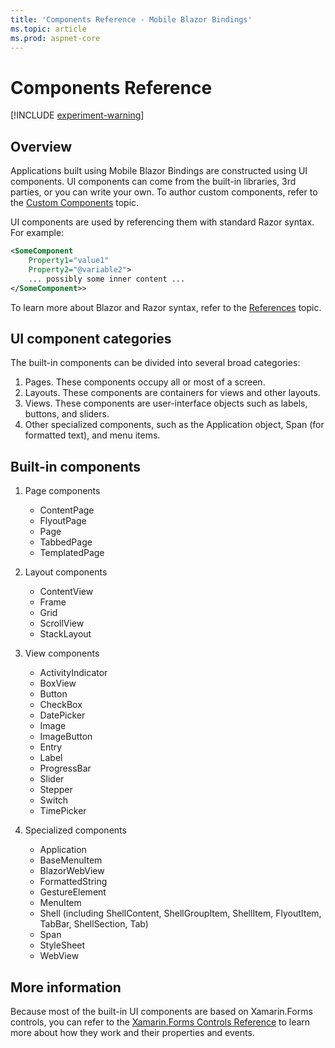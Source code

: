 ```yaml
---
title: 'Components Reference - Mobile Blazor Bindings'
ms.topic: article
ms.prod: aspnet-core
---
```


# Components Reference

[!INCLUDE [experiment-warning](../includes/experiment-warning.md)]

## Overview

Applications built using Mobile Blazor Bindings are constructed using UI components. UI components can come from the built-in libraries, 3rd parties, or you can write your own. To author custom components, refer to the [Custom Components](../advanced/custom-components.md) topic.

UI components are used by referencing them with standard Razor syntax. For example:

```xml
<SomeComponent
    Property1="value1"
    Property2="@variable2">
    ... possibly some inner content ...
</SomeComponent>>
```

To learn more about Blazor and Razor syntax, refer to the [References](../advanced/references.md) topic.

## UI component categories

The built-in components can be divided into several broad categories:

1. Pages. These components occupy all or most of a screen.
1. Layouts. These components are containers for views and other layouts.
1. Views. These components are user-interface objects such as labels, buttons, and sliders.
1. Other specialized components, such as the Application object, Span (for formatted text), and menu items.

## Built-in components

1. Page components
   * ContentPage
   * FlyoutPage
   * Page
   * TabbedPage
   * TemplatedPage

1. Layout components
   * ContentView
   * Frame
   * Grid
   * ScrollView
   * StackLayout

1. View components
   * ActivityIndicator
   * BoxView
   * Button
   * CheckBox
   * DatePicker
   * Image
   * ImageButton
   * Entry
   * Label
   * ProgressBar
   * Slider
   * Stepper
   * Switch
   * TimePicker

1. Specialized components
   * Application
   * BaseMenuItem
   * BlazorWebView
   * FormattedString
   * GestureElement
   * MenuItem
   * Shell (including ShellContent, ShellGroupItem, ShellItem, FlyoutItem, TabBar, ShellSection, Tab)
   * Span
   * StyleSheet
   * WebView

## More information

Because most of the built-in UI components are based on Xamarin.Forms controls, you can refer to the [Xamarin.Forms Controls Reference](https://docs.microsoft.com/xamarin/xamarin-forms/user-interface/controls/) to learn more about how they work and their properties and events.
